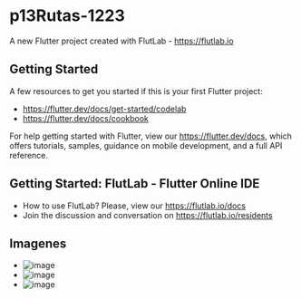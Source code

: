 # p13Rutas-1223

A new Flutter project created with FlutLab - https://flutlab.io

## Getting Started

A few resources to get you started if this is your first Flutter project:

- https://flutter.dev/docs/get-started/codelab
- https://flutter.dev/docs/cookbook

For help getting started with Flutter, view our
https://flutter.dev/docs, which offers tutorials,
samples, guidance on mobile development, and a full API reference.

## Getting Started: FlutLab - Flutter Online IDE

- How to use FlutLab? Please, view our https://flutlab.io/docs
- Join the discussion and conversation on https://flutlab.io/residents
## Imagenes
- ![image](https://github.com/EFMMelendez/p14-Rutas/assets/143548291/4b0da15b-5139-491c-8bea-7a05db8257f0)
- ![image](https://github.com/EFMMelendez/p14-Rutas/assets/143548291/8c63d638-6976-418a-9658-708fe6153b6c)
- ![image](https://github.com/EFMMelendez/p14-Rutas/assets/143548291/bff23215-055a-4eea-859c-b1cd694403aa)


